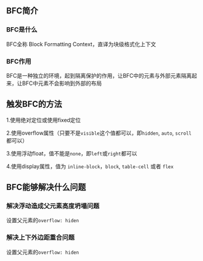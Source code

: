 ## BFC简介

### BFC是什么

BFC全称 Block Formatting Context，直译为块级格式化上下文

### BFC作用

BFC是一种独立的环境，起到隔离保护的作用，让BFC中的元素与外部元素隔离起来，让BFC中元素不会影响到外部的布局



## 触发BFC的方法

1.使用绝对定位或使用fixed定位

2.使用overflow属性（只要不是`visible`这个值都可以，即`hidden`, `auto`, `scroll` 都可以）

3.使用浮动float，值不能是`none`，即`left`或`right`都可以

4.使用display属性，值为 `inline-block`，`block`, `table-cell` 或者 `flex`



## BFC能够解决什么问题

### 解决浮动造成父元素高度坍塌问题

设置父元素的`overflow: hiden`

### 解决上下外边距重合问题

设置父元素的`overflow: hiden`